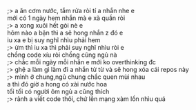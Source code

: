 ;> a ăn cơm nước, tắm rửa ròi tí a nhắn nhe e<br>
mới có 1 ngày hem nhắn mà e xà quần ròi<br>
;> a xong xuôi hết gòi nè e<br>
hôm nào a bận thì a sẽ hong nhắn z đó e<br>
iu xa e bị suy nghĩ nhìu phải hem<br>
;> ừm thì iu xa thì phải  suy nghĩ nhìu ròi e<br>
chồng code xíu ròi chồng cũng ngủ nà<br>
;> chắc mỗi ngày mỗi nhắn e mới ko overthinking đc<br>
;> ghệ a làm gì làm đi a nhắn từ từ và sẽ hong xóa cái repos này<br>
;> mình ở chung,ngủ chung chắc quen mùi nhau<br>
a thì đó giờ a hong có xài nước hoa<br>
tối tối có người ôm ngủ a cũng thích<br>
;> rảnh a viết code thôi, chứ lên mạng xàm lồn nhìu quá
